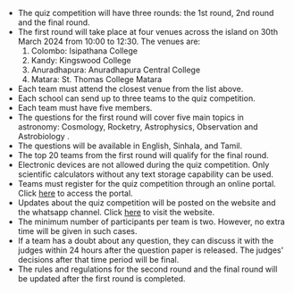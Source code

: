 - The quiz competition will have three rounds: the 1st round, 2nd round and the final round.
- The first round will take place at four venues across the island on 30th March 2024 from 10:00 to 12:30. The venues are:
  1. Colombo: Isipathana College
  2. Kandy: Kingswood College
  3. Anuradhapura: Anuradhapura Central College
  4. Matara: St. Thomas College Matara
- Each team must attend the closest venue from the list above.
- Each school can send up to three teams to the quiz competition.
- Each team must have five members.
- The questions for the first round will cover five main topics in astronomy: Cosmology, Rocketry, Astrophysics, Observation and Astrobiology .
- The questions will be available in English, Sinhala, and Tamil.
- The top 20 teams from the first round will qualify for the final round.
- Electronic devices are not allowed during the quiz competition. Only scientific calculators without any text storage capability can be used.
- Teams must register for the quiz competition through an online portal. Click [here](https://sky24-icas.web.app) to access the portal.
- Updates about the quiz competition will be posted on the website and the whatsapp channel. Click [here](https://sky24-icas.web.app) to visit the website.
- The minimum number of participants per team is two. However, no extra time will be given in such cases.
- If a team has a doubt about any question, they can discuss it with the judges within 24 hours after the question paper is released. The judges' decisions after that time period will be final.
- The rules and regulations for the second round and the final round will be updated after the first round is completed.
